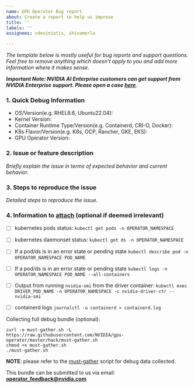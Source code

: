```yaml
---
name: GPU Operator Bug report
about: Create a report to help us improve
title: ''
labels: ''
assignees: cdesiniotis, shivamerla

---
```


_The template below is mostly useful for bug reports and support questions. Feel free to remove anything which doesn't apply to you and add more information where it makes sense._

_**Important Note:  NVIDIA AI Enterprise customers can get support from NVIDIA Enterprise support. Please open a case [here](https://enterprise-support.nvidia.com/s/create-case)**._


### 1. Quick Debug Information
* OS/Version(e.g. RHEL8.6, Ubuntu22.04):
* Kernel Version:
* Container Runtime Type/Version(e.g. Containerd, CRI-O, Docker):
* K8s Flavor/Version(e.g. K8s, OCP, Rancher, GKE, EKS):
* GPU Operator Version:


### 2. Issue or feature description
_Briefly explain the issue in terms of expected behavior and current behavior._

### 3. Steps to reproduce the issue
_Detailed steps to reproduce the issue._

### 4. Information to [attach](https://help.github.com/articles/file-attachments-on-issues-and-pull-requests/) (optional if deemed irrelevant)

 - [ ] kubernetes pods status: `kubectl get pods -n OPERATOR_NAMESPACE`
 - [ ] kubernetes daemonset status: `kubectl get ds -n OPERATOR_NAMESPACE`
 - [ ] If a pod/ds is in an error state or pending state `kubectl describe pod -n OPERATOR_NAMESPACE POD_NAME`
 - [ ] If a pod/ds is in an error state or pending state `kubectl logs -n OPERATOR_NAMESPACE POD_NAME --all-containers`
 - [ ] Output from running `nvidia-smi` from the driver container: `kubectl exec DRIVER_POD_NAME -n OPERATOR_NAMESPACE -c nvidia-driver-ctr -- nvidia-smi`
 - [ ] containerd logs `journalctl -u containerd > containerd.log`


Collecting full debug bundle (optional):

```
curl -o must-gather.sh -L https://raw.githubusercontent.com/NVIDIA/gpu-operator/master/hack/must-gather.sh 
chmod +x must-gather.sh
./must-gather.sh
```
**NOTE**: please refer to the [must-gather](https://raw.githubusercontent.com/NVIDIA/gpu-operator/master/hack/must-gather.sh) script for debug data collected.

This bundle can be submitted to us via email: **operator_feedback@nvidia.com**
